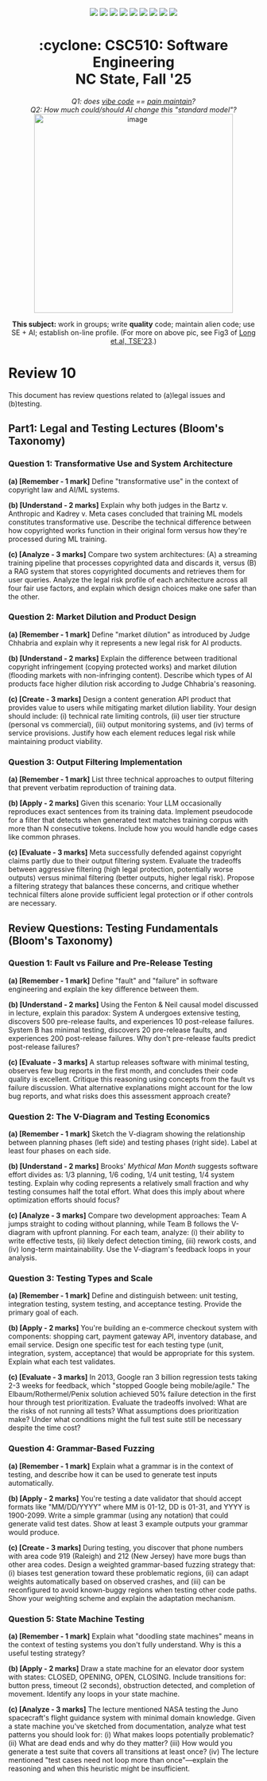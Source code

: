 <p align="center">
  <a href="https://github.com/txt/se25fall/blob/main/README.md#top"><img src="https://img.shields.io/badge/Home-%23ff5733?style=flat-square&logo=home&logoColor=white" /></a>
  <a href="/docs/syllabus.md#top"><img src="https://img.shields.io/badge/Syllabus-%230055ff?style=flat-square&logo=openai&logoColor=white" /></a>
  <a href="https://docs.google.com/spreadsheets/d/1E7H6IiFEV0WIooE1biPB7VVrdaEtBh6yXC-2nrwPKCY/edit?gid=0#gid=0"><img src="https://img.shields.io/badge/Teams1-%23ffd700?style=flat-square&logo=users&logoColor=white" /></a>
  <a href="https://docs.google.com/spreadsheets/d/1i0fNqKea0LzqmB-h8gtOrnF0MM-qt560goU4QkRw8BA/edit?usp=sharing"><img src="https://img.shields.io/badge/Teams2-%23ffcc00?style=flat-square&logo=users&logoColor=white" /></a>
  <a href="https://moodle-courses2527.wolfware.ncsu.edu/course/view.php?id=4690&bp=s"><img src="https://img.shields.io/badge/One-%23dc143c?style=flat-square&logo=moodle&logoColor=white" /></a>
  <a href="https://moodle-courses2527.wolfware.ncsu.edu/course/view.php?id=4691&bp=s"><img src="https://img.shields.io/badge/Two-%23b22222?style=flat-square&logo=moodle&logoColor=white" /></a>
  <a href="https://discord.gg/YnAw7uZxAD"><img src="https://img.shields.io/badge/Chat-%23008080?style=flat-square&logo=discord&logoColor=white" /></a>
  <a href="https://ncsu.hosted.panopto.com/Panopto/Pages/Sessions/List.aspx?folderID=7b1bbb56-937c-42a1-96b4-b33e0134710f"><img src="https://img.shields.io/badge/Vids-%23ffa500?style=flat-square&logo=youtube&logoColor=white" /></a>
  <a href="/LICENSE.md"><img src="https://img.shields.io/badge/©%20timm%202025-%234b4b4b?style=flat-square&logoColor=white" /></a></p>
<h1 align="center">:cyclone: CSC510: Software Engineering<br>NC State, Fall '25</h1>
<p align="center"><em>Q1: does <a href="https://x.com/karpathy/status/1886192184808149383?lang=en">vibe code</a> == <a href="https://docs.google.com/presentation/d/1O6fZa0MbuNPVfbQV0eENzuYL-2YdIr-LRawhC92gSJE/present?slide=2">pain maintain</a>?</em><br>
<em> Q2: How much could/should AI change this "standard model"?</em><br>
<img width="400" alt="image" src="https://github.com/user-attachments/assets/acde700e-1d4d-4002-94a2-1d8aa08914e2"></p>
<p align="center"><b>This subject:</b> work in groups; write <b>quality</b> code;
maintain alien code; use SE + AI; establish on-line profile.
(For more on above pic, see Fig3 of <a href="https://doi.org/10.1109/TSE.2023.3339383">Long et.al, TSE'23</a>.)</p>

# Review 10

This document has review questions related to (a)legal issues and 
(b)testing.


## Part1: Legal and Testing Lectures (Bloom's Taxonomy)


### Question 1: Transformative Use and System Architecture

**(a) [Remember - 1 mark]** Define "transformative use" in the context of copyright law and AI/ML systems.

**(b) [Understand - 2 marks]** Explain why both judges in the Bartz v. Anthropic and Kadrey v. Meta cases concluded that training ML models constitutes transformative use. Describe the technical difference between how copyrighted works function in their original form versus how they're processed during ML training.

**(c) [Analyze - 3 marks]** Compare two system architectures: (A) a streaming training pipeline that processes copyrighted data and discards it, versus (B) a RAG system that stores copyrighted documents and retrieves them for user queries. Analyze the legal risk profile of each architecture across all four fair use factors, and explain which design choices make one safer than the other.


### Question 2: Market Dilution and Product Design

**(a) [Remember - 1 mark]** Define "market dilution" as introduced by Judge Chhabria and explain why it represents a new legal risk for AI products.

**(b) [Understand - 2 marks]** Explain the difference between traditional copyright infringement (copying protected works) and market dilution (flooding markets with non-infringing content). Describe which types of AI products face higher dilution risk according to Judge Chhabria's reasoning.

**(c) [Create - 3 marks]** Design a content generation API product that provides value to users while mitigating market dilution liability. Your design should include: (i) technical rate limiting controls, (ii) user tier structure (personal vs commercial), (iii) output monitoring systems, and (iv) terms of service provisions. Justify how each element reduces legal risk while maintaining product viability.


### Question 3: Output Filtering Implementation

**(a) [Remember - 1 mark]** List three technical approaches to output filtering that prevent verbatim reproduction of training data.

**(b) [Apply - 2 marks]** Given this scenario: Your LLM occasionally reproduces exact sentences from its training data. Implement pseudocode for a filter that detects when generated text matches training corpus with more than N consecutive tokens. Include how you would handle edge cases like common phrases.

**(c) [Evaluate - 3 marks]** Meta successfully defended against copyright claims partly due to their output filtering system. Evaluate the tradeoffs between aggressive filtering (high legal protection, potentially worse outputs) versus minimal filtering (better outputs, higher legal risk). Propose a filtering strategy that balances these concerns, and critique whether technical filters alone provide sufficient legal protection or if other controls are necessary.

## Review Questions: Testing Fundamentals (Bloom's Taxonomy)


### Question 1: Fault vs Failure and Pre-Release Testing

**(a) [Remember - 1 mark]** Define "fault" and "failure" in software engineering and explain the key difference between them.

**(b) [Understand - 2 marks]** Using the Fenton & Neil causal model discussed in lecture, explain this paradox: System A undergoes extensive testing, discovers 500 pre-release faults, and experiences 10 post-release failures. System B has minimal testing, discovers 20 pre-release faults, and experiences 200 post-release failures. Why don't pre-release faults predict post-release failures?

**(c) [Evaluate - 3 marks]** A startup releases software with minimal testing, observes few bug reports in the first month, and concludes their code quality is excellent. Critique this reasoning using concepts from the fault vs failure discussion. What alternative explanations might account for the low bug reports, and what risks does this assessment approach create?


### Question 2: The V-Diagram and Testing Economics

**(a) [Remember - 1 mark]** Sketch the V-diagram showing the relationship between planning phases (left side) and testing phases (right side). Label at least four phases on each side.

**(b) [Understand - 2 marks]** Brooks' *Mythical Man Month* suggests software effort divides as: 1/3 planning, 1/6 coding, 1/4 unit testing, 1/4 system testing. Explain why coding represents a relatively small fraction and why testing consumes half the total effort. What does this imply about where optimization efforts should focus?

**(c) [Analyze - 3 marks]** Compare two development approaches: Team A jumps straight to coding without planning, while Team B follows the V-diagram with upfront planning. For each team, analyze: (i) their ability to write effective tests, (ii) likely defect detection timing, (iii) rework costs, and (iv) long-term maintainability. Use the V-diagram's feedback loops in your analysis.


### Question 3: Testing Types and Scale

**(a) [Remember - 1 mark]** Define and distinguish between: unit testing, integration testing, system testing, and acceptance testing. Provide the primary goal of each.

**(b) [Apply - 2 marks]** You're building an e-commerce checkout system with components: shopping cart, payment gateway API, inventory database, and email service. Design one specific test for each testing type (unit, integration, system, acceptance) that would be appropriate for this system. Explain what each test validates.

**(c) [Evaluate - 3 marks]** In 2013, Google ran 3 billion regression tests taking 2-3 weeks for feedback, which "stopped Google being mobile/agile." The Elbaum/Rothermel/Penix solution achieved 50% failure detection in the first hour through test prioritization. Evaluate the tradeoffs involved: What are the risks of not running all tests? What assumptions does prioritization make? Under what conditions might the full test suite still be necessary despite the time cost?


### Question 4: Grammar-Based Fuzzing

**(a) [Remember - 1 mark]** Explain what a grammar is in the context of testing, and describe how it can be used to generate test inputs automatically.

**(b) [Apply - 2 marks]** You're testing a date validator that should accept formats like "MM/DD/YYYY" where MM is 01-12, DD is 01-31, and YYYY is 1900-2099. Write a simple grammar (using any notation) that could generate valid test dates. Show at least 3 example outputs your grammar would produce.

**(c) [Create - 3 marks]** During testing, you discover that phone numbers with area code 919 (Raleigh) and 212 (New Jersey) have more bugs than other area codes. Design a weighted grammar-based fuzzing strategy that: (i) biases test generation toward these problematic regions, (ii) can adapt weights automatically based on observed crashes, and (iii) can be reconfigured to avoid known-buggy regions when testing other code paths. Show your weighting scheme and explain the adaptation mechanism.


### Question 5: State Machine Testing

**(a) [Remember - 1 mark]** Explain what "doodling state machines" means in the context of testing systems you don't fully understand. Why is this a useful testing strategy?

**(b) [Apply - 2 marks]** Draw a state machine for an elevator door system with states: CLOSED, OPENING, OPEN, CLOSING. Include transitions for: button press, timeout (2 seconds), obstruction detected, and completion of movement. Identify any loops in your state machine.

**(c) [Analyze - 3 marks]** The lecture mentioned NASA testing the Juno spacecraft's flight guidance system with minimal domain knowledge. Given a state machine you've sketched from documentation, analyze what test patterns you should look for: (i) What makes loops potentially problematic? (ii) What are dead ends and why do they matter? (iii) How would you generate a test suite that covers all transitions at least once? (iv) The lecture mentioned "test cases need not loop more than once"—explain the reasoning and when this heuristic might be insufficient.



